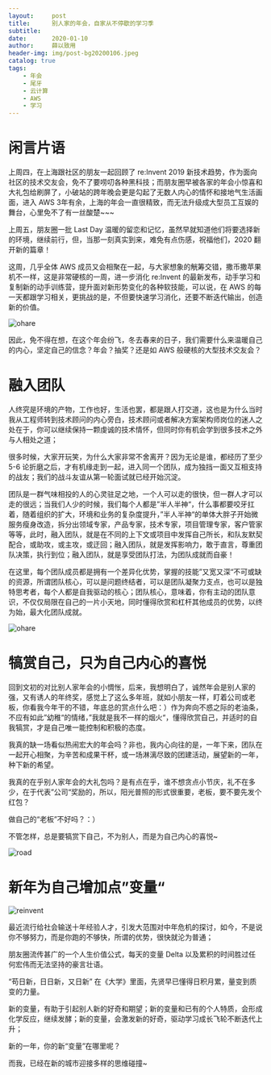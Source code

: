 ```yaml
---
layout:     post
title:      别人家的年会，自家从不停歇的学习季
subtitle:   
date:       2020-01-10
author:     薛以致用
header-img: img/post-bg20200106.jpeg
catalog: true
tags:
    - 年会
    - 尾牙
    - 云计算
    - AWS
    - 学习
---
```

# 闲言片语

上周四，在上海跟社区的朋友一起回顾了 re:Invent 2019 新技术趋势，作为面向社区的技术交友会，免不了要唠叨各种黑科技；而朋友圈早被各家的年会小惊喜和大礼包给刷屏了，小破站的跨年晚会更是勾起了无数人内心的情怀和接地气生活画面，进入 AWS 3年有余，上海的年会一直很精致，而无法升级成大型员工互娱的舞台，心里免不了有一丝酸楚~~~

上周五，朋友圈一批 Last Day 温暖的留恋和记忆，虽然早就知道他们将要选择新的环境，继续前行，但，当那一刻真实到来，难免有点伤感，祝福他们，2020 翻开新的篇章！

这周，几乎全体 AWS 成员又会相聚在一起，与大家想象的觥筹交错，撒币撒苹果机不一样，这是非常硬核的一周，进一步消化 re:Invent 的最新发布，动手学习和复制新的动手训练营，提升面对新形势变化的各种软技能，可以说，在 AWS 的每一天都跟学习相关，更挑战的是，不但要快速学习消化，还要不断迭代输出，创造新的价值。

![ohare]({{site.image-srv}}/img/20200110/ohare.jpeg)

因此，免不得在想，在这个年会纷飞，冬去春来的日子，我们需要什么来温暖自己的内心，坚定自己的信念？年会？抽奖？还是如 AWS 般硬核的大型技术交友会？

# 融入团队

人终究是环境的产物，工作也好，生活也罢，都是跟人打交道，这也是为什么当时我从工程师转到技术顾问的内心旁白，技术顾问或者解决方案架构师岗位的迷人之处在于，你可以继续保持一颗虔诚的技术情怀，但同时你有机会学到很多技术之外与人相处之道；

很多时候，大家开玩笑，为什么大家非常不舍离开？因为无论是谁，都经历了至少 5-6 论折磨之后，才有机缘走到一起，进入同一个团队，成为独挡一面又互相支持的战友；我们的战斗友谊从第一轮面试就已经开始沉淀。

团队是一群气味相投的人的心灵驻足之地，一个人可以走的很快，但一群人才可以走的很远；当我们人少的时候，我们每个人都是”半人半神“，什么事都要咬牙扛着，随着组织的扩大，环境和业务的复杂度提升，”半人半神“的单体大胖子开始微服务瘦身改造，拆分出领域专家，产品专家，技术专家，项目管理专家，客户管家等等，此时，融入团队，就是在不同的上下文或项目中发挥自己所长，和队友默契配合，或助攻，或主攻，或迂回；融入团队，就是发挥影响力，敢于直言，尊重团队决策，执行到位；融入团队，就是享受团队打法，为团队成就而自豪！

在这里，每个团队成员都是拥有一个差异化优势，掌握的技能”又宽又深“不可或缺的资源，所谓团队核心，可以是问题终结者，可以是团队凝聚力支点，也可以是独特思考者，每个人都是自我驱动的核心；团队核心，意味着，你有主动的团队意识，不仅仅局限在自己的一片小天地，同时懂得欣赏和杠杆其他成员的优势，以终为始，最大化团队成就。

![ohare]({{site.image-srv}}/img/20200110/team.jpeg)

# 犒赏自己，只为自己内心的喜悦

回到文初的对比别人家年会的小惆怅，后来，我想明白了，诚然年会是别人家的强，又有诱人的年终奖，感觉上了这么多年班，就如小朋友一样，盯着公司或老板，你看我今年干的不错，年底总的赏点什么吧：）作为奔向不惑之际的老油条，不应有如此”幼稚“的情绪，”我就是我不一样的烟火“，懂得欣赏自己，并适时的自我犒赏，才是自己唯一能控制和积极的态度。

我真的缺一场看似热闹宏大的年会吗？非也，我内心向往的是，一年下来，团队在一起开心相聚，为辛苦和成果干杯，或一场淋漓尽致的团建活动，展望新的一年，种下新的希望。

我真的在乎别人家年会的大礼包吗？是有点在乎，谁不想贪点小节庆，礼不在多少，在于代表”公司“奖励的，所以，阳光普照的形式很重要，老板，要不要先发个红包？

做自己的“老板”不好吗？：）

不管怎样，总是要犒赏下自己，不为别人，而是为自己内心的喜悦~

![road]({{site.image-srv}}/img/20200110/road.jpeg)


# 新年为自己增加点”变量“

![reinvent]({{site.image-srv}}/img/20200110/life.jpeg)

最近流行给社会输送十年经验人才，引发大范围对中年危机的探讨，如今，不是说你不够努力，而是你跑的不够快，所谓的优势，很快就沦为普通；

朋友圈流传甚广的一个人生价值公式，每天的变量 Delta 以及累积的时间胜过任何宏伟而无法坚持的豪言壮语。

“苟日新，日日新，又日新” 在《大学》里面，先贤早已懂得日积月累，量变到质变的力量。

新的变量，有助于引起别人新的好奇和期望；新的变量和已有的个人特质，会形成化学反应，继续发酵；新的变量，会激发新的好奇，驱动学习成长飞轮不断迭代上升；

新的一年，你的新“变量”在哪里呢？

而我，已经在新的城市迎接多样的思维碰撞~


